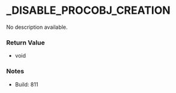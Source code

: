 # _DISABLE_PROCOBJ_CREATION

No description available.

### Return Value
* void

### Notes
* Build: 811

